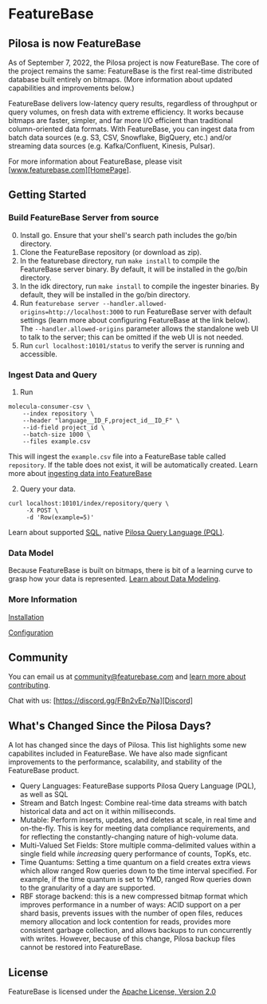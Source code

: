 # FeatureBase

## Pilosa is now FeatureBase

As of September 7, 2022, the Pilosa project is now FeatureBase. The core of the project remains the same: FeatureBase is the first real-time distributed database built entirely on bitmaps. (More information about updated capabilities and improvements below.)

FeatureBase delivers low-latency query results, regardless of throughput or query volumes, on fresh data with extreme efficiency. It works because bitmaps are faster, simpler, and far more I/O efficient than traditional column-oriented data formats. With FeatureBase, you can ingest data from batch data sources (e.g. S3, CSV, Snowflake, BigQuery, etc.) and/or streaming data sources (e.g. Kafka/Confluent, Kinesis, Pulsar).

For more information about FeatureBase, please visit [www.featurebase.com][HomePage].

## Getting Started

### Build FeatureBase Server from source

0. Install go. Ensure that your shell's search path includes the go/bin directory.
1. Clone the FeatureBase repository (or download as zip).
2. In the featurebase directory, run `make install` to compile the FeatureBase server binary. By default, it will be installed in the go/bin directory.
3. In the idk directory, run `make install` to compile the ingester binaries. By default, they will be installed in the go/bin directory.
4. Run `featurebase server --handler.allowed-origins=http://localhost:3000` to run FeatureBase server with default settings (learn more about configuring FeatureBase at the link below). The `--handler.allowed-origins` parameter allows the standalone web UI to talk to the server; this can be omitted if the web UI is not needed.
5. Run `curl localhost:10101/status` to verify the server is running and accessible.

### Ingest Data and Query

1. Run 
```
molecula-consumer-csv \
    --index repository \
    --header "language__ID_F,project_id__ID_F" \
    --id-field project_id \
    --batch-size 1000 \
    --files example.csv
```

This will ingest the `example.csv` file into a FeatureBase table called `repository`. If the table does not exist, it will be automatically created. Learn more about [ingesting data into FeatureBase][Ingest]

2. Query your data. 
```
curl localhost:10101/index/repository/query \
     -X POST \
     -d 'Row(example=5)'
```
Learn about supported [SQL][SQL], native [Pilosa Query Language (PQL)][PQL].

### Data Model

Because FeatureBase is built on bitmaps, there is bit of a learning curve to grasp how your data is represented. 
[Learn about Data Modeling][DataModel].

### More Information

[Installation][Install]

[Configuration][Config]

## Community

You can email us at community@featurebase.com and [learn more about contributing](https://github.com/FeatureBaseDB/featurebase/blob/master/OPENSOURCE.md).

Chat with us: [https://discord.gg/FBn2vEp7Na][Discord]

## What's Changed Since the Pilosa Days? 

A lot has changed since the days of Pilosa. This list highlights some new capabilites included in FeatureBase. We have also made signficant improvements to the performance, scalability, and stability of the FeatureBase product. 

* Query Languages: FeatureBase supports Pilosa Query Language (PQL), as well as SQL
* Stream and Batch Ingest: Combine real-time data streams with batch historical data and act on it within milliseconds.
* Mutable: Perform inserts, updates, and deletes at scale, in real time and on-the-fly. This is key for meeting data compliance requirements, and for reflecting the constantly-changing nature of high-volume data.
* Multi-Valued Set Fields: Store multiple comma-delimited values within a single field while *increasing* query performance of counts, TopKs, etc.
* Time Quantums: Setting a time quantum on a field creates extra views which allow ranged Row queries down to the time interval specified. For example, if the time quantum is set to YMD, ranged Row queries down to the granularity of a day are supported.
* RBF storage backend: this is a new compressed bitmap format which improves performance in a number of ways: ACID support on a per shard basis, prevents issues with the number of open files, reduces memory allocation and lock contention for reads, provides more consistent garbage collection, and allows backups to run concurrently with writes. However, because of this change, Pilosa backup files cannot be restored into FeatureBase.

## License

FeatureBase is licensed under the [Apache License, Version 2.0][License]

[Community]: http://www.featurebase.com/community?utm_campaign=Open%20Source&utm_source=GitHub
[Config]: https://docs.featurebase.com/docs/community/com-config/old-config-flags/?utm_campaign=Open%20Source&utm_source=GitHub
[DataModel]: https://docs.featurebase.com/docs/concepts/overview-data-modeling/?utm_campaign=Open%20Source&utm_source=GitHub
[Discord]: https://discord.gg/FBn2vEp7Na
[HomePage]: http://featurebase.com?utm_campaign=Open%20Source&utm_source=GitHub
[Ingest]: https://docs.featurebase.com/docs/community/com-ingest/old-ingesters/?utm_campaign=Open%20Source&utm_source=GitHub
[Install]: https://docs.featurebase.com/docs/community/com-home/#install-featurebase-community?utm_campaign=Open%20Source&utm_source=GitHub
[License]: http://www.apache.org/licenses/LICENSE-2.0
[PQL]: https://docs.featurebase.com/docs/pql-guide/pql-home/?utm_campaign=Open%20Source&utm_source=GitHub
[SQL]: https://docs.featurebase.com/docs/sql-guide/sql-guide-home/?utm_campaign=Open%20Source&utm_source=GitHub
